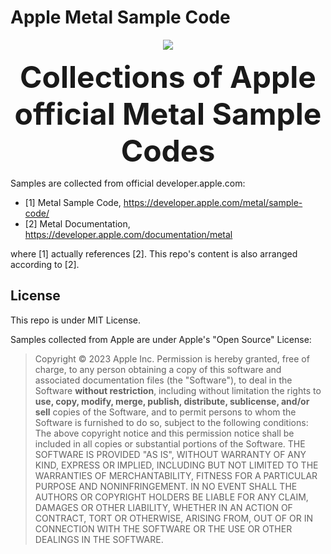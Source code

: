 # Apple Metal Sample Code

<div align="center">
   <p><img src="./Documentation/Assets/Metal_3_Logo.png"/></p>
   <p><font size="8"><b>Collections of Apple official Metal Sample Codes</b></font></p>
</div>



Samples are collected from official developer.apple.com: 
 - [1] Metal Sample Code, https://developer.apple.com/metal/sample-code/
 - [2] Metal Documentation, https://developer.apple.com/documentation/metal

where [1] actually references [2]. This repo's content is also arranged according to [2].

## License

This repo is under MIT License.

Samples collected from Apple are under Apple's "Open Source" License:


> Copyright © 2023 Apple Inc. 
Permission is hereby granted, free of charge, to any person obtaining a copy of this software and associated documentation files (the "Software"), to deal in the Software **without restriction**, including without limitation the rights to **use, copy, modify, merge, publish, distribute, sublicense, and/or sell** copies of the Software, and to permit persons to whom the Software is furnished to do so, subject to the following conditions:
The above copyright notice and this permission notice shall be included in all copies or substantial portions of the Software.
THE SOFTWARE IS PROVIDED "AS IS", WITHOUT WARRANTY OF ANY KIND, EXPRESS OR IMPLIED, INCLUDING BUT NOT LIMITED TO THE WARRANTIES OF MERCHANTABILITY, FITNESS FOR A PARTICULAR PURPOSE AND NONINFRINGEMENT. IN NO EVENT SHALL THE AUTHORS OR COPYRIGHT HOLDERS BE LIABLE FOR ANY CLAIM, DAMAGES OR OTHER LIABILITY, WHETHER IN AN ACTION OF CONTRACT, TORT OR OTHERWISE, ARISING FROM, OUT OF OR IN CONNECTION WITH THE SOFTWARE OR THE USE OR OTHER DEALINGS IN THE SOFTWARE.
